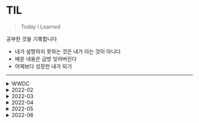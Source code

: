 # TIL
> Today I Learned

공부한 것을 기록합니다
- 내가 설명하지 못하는 것은 내가 아는 것이 아니다
- 배운 내용은 금방 잊어버린다
- 어제보다 성장한 내가 되기
---

<details>
<summary>WWDC</summary>
<div markdown="1">

</div>
</details>

<details>
<summary>2022-02</summary>
<div markdown="1">

- [7일: GitHub Action을 이용한 TIL 자동화 작성법](2022-02/20220207.md)
- [8일: 클린코드란 무엇일까...?](2022-02/20220208.md)
- [10일: 첫번째 코드리뷰 후 배운점](2022-02/20220210.md)
- [11일 - Swift 네이밍 잘 하는 법! (문서번역 & 영상요약)](2022-02/20220211.md)
- [14일: Swift Type과 Access Control](2022-02/20220214.md)
- [15일: Swift Function, Method 공식문서 공부하기](2022-02/20220215.md)
- [17일 - WWDC: Understanding Swift Performance - 1](2022-02/20220217.md)
- [18일 - 구조체와 맴버와이즈 이니셜라이저](2022-02/20220218.md)
- [21일: MVC 디자인 패턴](2022-02/20220221.md)
- [23일: Properties](2022-02/20220222.md)
- [24일 Property Observer vs KVO](2022-02/20220224.md)
- [25일 - 구조체와 클래스](2022-02/20220225.md)
- [28일- Singleton](2022-02/20220228.md)

</div>
</details>

<details>
<summary>2022-03</summary>
<div markdown="1">

- [1일: ViewController 생성시 프로퍼티 초기화 하는 방법](2022-03/20220301.md)
- [3일 - 클로져와 값 캡쳐, 그리고 캡쳐리스트](2022-03/20220303.md)
- [4일 Present Modaly의 presentation Options](2022-03/20220304.md)
- [7일 Protocol과 Delegate](2022-03/20220307.md)
- [8일 Interface Builder의 IBOutlet 연결할 때  Weak or String 선택](2022-03/20220308.md)
- [3/10일 세션주제 - UML](2022-03/20220310.md)
- [11일 Delegate와 Weak (순환참조가 무조건 일어나나요?)](2022-03/20220311.md)
- [14일 바닥부터 알아보는 Unit Test와 TDD](2022-03/20220314.md)
- [15일 OOP와 SOLID원칙](2022-03/20220315.md)
- [17일 - 클로져의 축약](2022-03/20220317.md)
- [18일 - 클로져의 어노테이션: @escaping, @autoclosures](2022-03/20220318.md)
- [21일 함수형 프로그래밍](2022-03/20220321.md)
- [SafeArea와 LayoutMargins](2022-03/20220322.md)
- [View를 업데이트 시키는 방법들](2022-03/20220324.md)
- [메모리의 구조](2022-03/20220328.md)
- [Automatic Reference Counting](2022-03/20220329.md)
- [WWDC: Architecting Your App for Multiple Windows](2022-03/20220331.md)

</div>
</details>

<details>
<summary>2022-04</summary>
<div markdown="1">
  
- [11일 JSON과 Codable](2022-04/20220411.md)
- [12일 Modern Table Views 공부하기(1)](2022-04/20220412.md)
- [14일 Modern Table Views 공부하기(2)](2022-04/20220414.md)
- [15일 Date 타입 공부하기](2022-04/20220415.md)
- [18일 WWDC Accessibility Inspector](2022-04/20220418.md)
- [19일 Locale, Calendar, DateFormatter 타입 공부하기](2022-04/20220419.md)
- [22일 동시성 프로그래밍 - 헷갈리는 개념 다시 잡기](2022-04/20220422.md)
- [25일 Builder Patter: 디자인패턴(1)](2022-04/20220425.md)
- [26일 Prototype Pattern: 디자인패턴(2)](2022-04/20220426.md)
</div>
</details>

<details>
<summary>2022-05</summary>
<div markdown="1">
  
 - [2일 DispatchSourceTimer 공부하기](2022-05/20220502.md)
 - [3일 Timer 공부하기](2022-05/20220503.md)
 - [5일 Using Responders and the Responder Chain to Handle Events](2022-05/20220505.md)
 - [9일 UIKit에서 SwiftUI의 Preview 사용하기](2022-05/20220509.md)
 - [10일 URLSession 공부하기 (1)](2022-05/20220510.md)
 - [12일 UICollectionView 공부 FlowLayout](2022-05/20220512.md)
 - [13일 UICollectionView 공부 CompostionalLayout(1)](2022-05/20220513.md)
 - [16일 UICollectionView 공부 CompostionalLayout(2)](2022-05/20220516.md)
 - [17일 URLProtocol로 네트워크 연결없이 테스트하기](2022-05/20220517.md)
 - [19일 iOS File System](2022-05/20220519.md)
 - [20일 네트워크 통신과 이미지 처리](2022-05/20220520.md)
 - [27일 KeyChain 공부하기](2022-05/20220527.md)
</div>
</details>


<details>
<summary>2022-06</summary>
<div markdown="1">
  
- [1일 Combine - WWDC: Combine in Practice](2022-06/20220601.md)
- [2일 Combine - 시작하기](2022-06/20220602.md)
- [3일 Combine - Publisher](2022-06/20220603.md)
- [4일 Combine - Subscriber](2022-06/20220604.md)
- [5일 Combine - Subject](2022-06/20220605.md)
- [6일 Combine - Scheduler](2022-06/20220606.md)
- [7일 Combine - ConnectablePublisher, Multicast, Share](2022-06/20220607.md)
- [8일 Combine - Operator: Mapping](2022-06/20220608.md)
- [9일 Combine - Operator: Filtering](2022-06/20220609.md)
- [10일 Combine - Operator: Reducing](2022-06/20220610.md)
- [11일 Combine - Operator: Mathematical Operations](2022-06/20220611.md)
- [12일 Combine - Operator: Applying Matching Criteria](2022-06/20220612.md)
- [13일 Combine - Operator: Applying Sequence Operations](2022-06/20220613.md)
- [14일 Combine - Operator: Selecting Specific Elements](2022-06/20220614.md)
- [15일 Combine - Operator: CombineLatest](2022-06/20220615.md)
</div>
</details>

